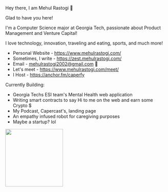 Hey there, I am Mehul Rastogi 👋

Glad to have you here!

I'm a Computer Science major at Georgia Tech, passionate about Product Management and Venture Capital!

I love technology, innovation, traveling and eating, sports, and much more!

* Personal Website - https://www.mehulrastogi.com/
* Sometimes, I write - https://zest.mehulrastogi.com/
* Email - mehulrastogi2002@gmail.com 📧
* Let's meet - https://www.mehulrastogi.com/meet/
* I Host - https://anchor.fm/caperfy

Currently Building:
* Georgia Techs ESI team's Mental Health web application
* Writing smart contracts to say Hi to me on the web and earn some Crypto $
* My Podcast, Capercast's, landing page 
* An empathy infused robot for caregiving purposes
* Maybe a startup? lol


<img height="180em" src="https://github-readme-stats.vercel.app/api?username=Mehul20&show_icons=true&hide_border=true&&count_private=true&include_all_commits=true" />

<!---
Mehul20/Mehul20 is a ✨ special ✨ repository because its `README.md` (this file) appears on your GitHub profile.
You can click the Preview link to take a look at your changes.
--->
